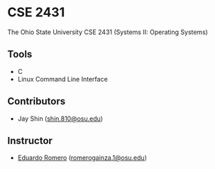 # CSE 2431
The Ohio State University CSE 2431 (Systems II: Operating Systems)

## Tools
- C
- Linux Command Line Interface
## Contributors
- Jay Shin (shin.810@osu.edu)
## Instructor
- [Eduardo Romero](http://web.cse.ohio-state.edu/~romerogainza.1/index.html) (romerogainza.1@osu.edu)
